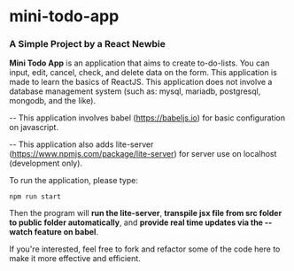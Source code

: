 # mini-todo-app
### A Simple Project by a React Newbie


**Mini Todo App** is an application that aims to create to-do-lists. You can input, edit, cancel, check, and delete data on the form.
This application is made to learn the basics of ReactJS. This application does not involve a database management system (such as: mysql, mariadb, postgresql, mongodb, and the like).


-- This application involves babel (https://babeljs.io) for basic configuration on javascript. 

-- This application also adds lite-server (https://www.npmjs.com/package/lite-server) for server use on localhost (development only).


To run the application, please type:

`npm run start`

Then the program will **run the lite-server**, **transpile jsx file from src folder to public folder automatically**, and **provide real time updates via the --watch feature on babel**.


If you're interested, feel free to fork and refactor some of the code here to make it more effective and efficient.
